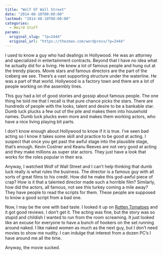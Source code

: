 ```yaml
---
title: "Wolf Of Wall Street"
date: "2014-08-10T00:00:00"
lastmod: "2014-08-10T00:00:00"
categories:
  - Weird Stuff
params:
  original_slug: "?p=2444"
  original_url: "https://thezman.com/wordpress/?p=2444"
---
```


I used to know a guy who had dealings in Hollywood. He was an attorney
and specialized in entertainment contracts. Beyond that I have no idea
what he actually did for a living. He knew a lot of famous people and
hung out at the trendy places. Movie stars and famous directors are the
part of the iceberg we see. There’s a vast supporting structure under
the waterline. He was a part of that world. Hollywood is a factory town
and there are a lot of people working on the assembly lines.

This guy had a lot of good stories and gossip about famous people. The
one thing he told me that I recall is that pure chance picks the stars.
There are hundreds of people with the looks, talent and desire to be a
bankable star. Dumb luck plucks a few out of the pile and makes them
into household names. Dumb luck plucks even more and makes them working
actors, who have a nice living playing bit parts.

I don’t know enough about Hollywood to know if it is true. I’ve seen bad
acting so I know it takes some skill and practice to be good at acting.
I suspect that once you get past the awful stage into the plausible
stage, that’s enough. Kevin Costner and Keanu Reeves are not very good
at acting and they make millions as super star actors. They just have a
look that works for the roles popular in their era.

Anyway, I watched Wolf of Wall Street and I can’t help thinking that
dumb luck really is what rules the business. The director is a famous
guy with all sorts of great films to his credit. How did he make this
god-awful piece of crap? How is it that a talented director made such a
horrible film? Similarly, how did the actors, all famous, not see this
turkey coming a mile away? They have people to read the scripts for
them. These people are supposed to know a good script from a bad one.

Now, I may be the one with bad taste. I looked it up on [Rotten
Tomatoes](http://www.rottentomatoes.com/m/the_wolf_of_wall_street_2013/)
and it got good reviews. I don’t get it. The acting was fine, but the
story was so stupid and childish I wanted to run from the room
screaming. It just looked like an excuse for everyone to have a bunch of
hookers on the set running around naked. I like naked women as much as
the next guy, but I don’t need movies to show me nudity. I can indulge
that interest from a dozen PC’s I have around me all the time.

Anyway, the movie sucked.
